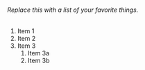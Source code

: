 ###### Replace this with a list of your favorite things.

1. Item 1
2. Item 2
3. Item 3
   1. Item 3a
   2. Item 3b
